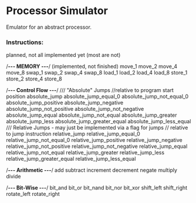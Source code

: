 # Processor Simulator

Emulator for an abstract processor.
### Instructions:

planned, not all implemented yet (most are not)

/**--- MEMORY ---**/ (implemented, not finished)
move_1
move_2
move_4
move_8
swap_1
swap_2
swap_4
swap_8
load_1
load_2
load_4
load_8
store_1
store_2
store_4
store_8

/**--- Control Flow ---**/
/// "Absolute" Jumps
//relative to program start position
absolute_jump
absolute_jump_equal_0
absolute_jump_not_equal_0
absolute_jump_positive
absolute_jump_negative
absolute_jump_not_positive
absolute_jump_not_negative
absolute_jump_equal
absolute_jump_not_equal
absolute_jump_greater
absolute_jump_less
absolute_jump_greater_equal
absolute_jump_less_equal
/// Relative Jumps - may just be implemented via a flag for jumps
// relative to jump instruction
relative_jump
relative_jump_equal_0
relative_jump_not_equal_0
relative_jump_positive
relative_jump_negative
relative_jump_not_positive
relative_jump_not_negative
relative_jump_equal
relative_jump_not_equal
relative_jump_greater
relative_jump_less
relative_jump_greater_equal
relative_jump_less_equal

/**--- Arithmetic ---**/
add
subtract
increment
decrement
negate
multiply
divide

/**--- Bit-Wise ---**/
bit_and
bit_or
bit_nand
bit_nor
bit_xor
shift_left
shift_right
rotate_left
rotate_right
